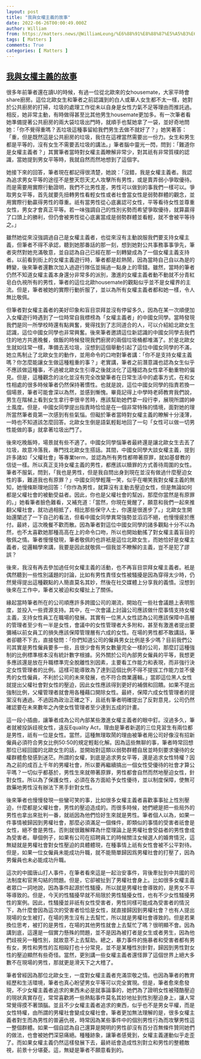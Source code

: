 ```yaml
---
layout: post
title: "我與女權主義的故事"
date: 2022-06-26T00:00:49.000Z
author: William
from: https://matters.news/@WilliamLeung/%E6%88%91%E8%88%87%E5%A5%B3%E6%AC%8A%E4%B8%BB%E7%BE%A9%E7%9A%84%E6%95%85%E4%BA%8B-bafyreiemrqaiiftcqnkaz3tpwsgyd4u2253mg3i5adoienzulf7exgd2ta
tags: [ Matters ]
comments: True
categories: [ Matters ]
---
```

<!--1656201649000-->
[我與女權主義的故事](https://matters.news/@WilliamLeung/%E6%88%91%E8%88%87%E5%A5%B3%E6%AC%8A%E4%B8%BB%E7%BE%A9%E7%9A%84%E6%95%85%E4%BA%8B-bafyreiemrqaiiftcqnkaz3tpwsgyd4u2253mg3i5adoienzulf7exgd2ta)
------

<div>
<p>很多年前筆者還在讀U的時候，有過一位從北歐來的女housemate，大家平時會share廚房。這位北歐女生和筆者之前認識到的白人或華人女生都不太一樣，她對於公共廚房的打掃，垃圾的處理工作從未以自身是女性力氣不足等理由而推託過。相反，她非常主動，有時做得甚至比其他男生housemate更加多。有一次筆者看她準備提著公共廚房的兩大袋垃圾出門時，就順手也幫她拿了一袋，並好奇地問她：「你不覺得重嗎？丟垃圾這種事留給我們男生去做不就好了？」她笑著答：「重，但是既然這是公共廚房的垃圾，我住在這裡當然需要出一份力。女生和男生都是平等的，沒有女生不需要丟垃圾的講法。」筆者腦中靈光一閃，問到：「難道你是女權主義者？」其實筆者當時對女權主義瞭解非常少，對其祇有非常質樸的認識，當她提到男女平等時，我就自然而然地想到了這個字。</p><p>她接下來的回答，筆者現在都記得很清楚，她說：「沒錯，我是女權主義者。我認為追求男女平等的途徑不是整天怨天尤人攻擊所有男性，或是賣弄弱小爭取優待。而是需要用實際行動證明，我們不比男性差，男性可以做到的事我們一樣可以。爭取男女平等，首先就要先扭轉男性看輕女性或者社會當女性是弱勢群體的觀念，並用實際行動贏得男性的尊重。祇有當男性從心底裏認可女性，平等看待女性並尊重女性，男女才會真正平等。若一味強調自己的性別劣勢而希望爭取優待，就算贏得了口頭上的勝利，但仍會被男性從心底裏當成是弱勢群體並看輕，就不會被平等待之。」</p><p>雖然她從來沒強調過自己是女權主義者，也從來沒有主動說服我們要支持女權主義，但筆者不得不承認，聽到她那番話的那一刻，想到她對公共事務事事爭先，筆者突然對她充滿敬意，並自認為自己已經在那一刻轉變成為了一個女權主義支持者。以前看到街上的女權主義遊行時，筆者都是趁熱鬧，因為當時自己自以為是的轉變，後來筆者還數次加入過遊行隊伍並捐過一點身上的零錢。雖然，當時的筆者仍然不知道女權主義本身還分非常多的派別，激進的女權主義者動不動就不分青紅皂白仇視所有的男性，筆者的這位北歐housemate的觀點似乎並不是女權界的主流。但是，筆者被她的實際行動折服了，並以為所有女權主義者都和她一樣，令人無比敬佩。</p><p>但筆者對女權主義者的美好印象和盲目崇拜並沒有停留多久，因為在某一次順便加入女權遊行時遇到了一位時常自我標榜為「女權主義者」的中國女同學。當時發現我們是同一所學校時還有點興奮，覺得找到了志同道合的人，可以介紹給北歐女生認識，這位中國女同學也非常興奮。後來筆者邀請這位新認識的中國女同學去我們住的地方共進晚餐，做飯的時候發現我們廚房的兩個垃圾桶都堆滿了。於是北歐女生就如往常一樣，準備去丟垃圾，沒想到這個舉動引起了這位中國女同學的不滿，她立馬制止了北歐女生的動作，並用命令的口吻對筆者講：「你不是支持女權主義嗎？你怎麼能讓女生做這種粗重的事？」老實講，筆者之前潛意識也認為女生似乎不應該做這種事，不過被北歐女生引導之後就淡化了這種認為女性拿不動重物的偏見。但是，這種觀念的淡化並沒有完全改變筆者在日常生活中的處事方式，在和女性相處的很多時候筆者仍然保持著慣性。也就是說，這位中國女同學的指責若換一個場景，筆者可能會深以為然，並感到慚愧。畢竟記得上中學時老師教育我們說，男生在階梯上看到女生拿行李很辛苦時，應該幫助她們拿一段行李，展現所謂的紳士風度。但是，中國女同學提出指責時恰恰是在一個非常特殊的情境，面對她的理所當然筆者竟第一次感到有些氣惱。但礙於筆者當時對女權主義的瞭解十分淺薄，一時也不知道該怎麼回答。北歐女生倒是語氣輕鬆地回了一句「女性可以做一切男性能做的事」就拿著垃圾出門了。</p><p>後來吃晚飯時，場景就有些不適了。中國女同學惱筆者最終還是讓北歐女生去丟了垃圾，故意冷落我，專門找北歐女生搭話。其間，中國女同學大談女權主義，提到許多諸如「父權社會」等專業term，並認為所有男性都帶著原罪，就如基督教的信徒一樣。所以真正支持女權主義的男性，都應該以贖罪的方式善待周圍的女性。筆者不服氣，問到，「我也是男性，但是我自問出身到現在並沒有做過什麼壓迫女性的事，難道我也有原罪？」中國女同學輕蔑一笑，似乎在嘲笑我對女權主義的無知，她慢條斯理地回答：「你作為男性，就算沒有主動去壓迫女性，但是無論如何都是父權社會的被動受益者。因此，你也是父權社會的幫凶，那麼你當然是有原罪的。」她看筆者臉色難看，又補充道：「當然，你現在覺醒了，願意和我們一起來推翻父權社會，就功過相抵了，相比那些保守人士，你還是很進步了。」北歐女生開始還闡述了一下自己的看法，但看中國女同學異常強勢並滔滔不絕，也慢慢疲於應付。最終，這次晚餐不歡而散。因為筆者對這位中國女同學的諸多觀點十分不以為然，也不太喜歡她那種高高在上的命令口吻，所以也開始動搖了對女權主義盲目的敬佩之情。筆者慢慢發現，筆者敬佩的也許衹是這位北歐女生，而她恰好是女權主義者，從邏輯學來講，我要是因此就敬佩一個我並不瞭解的主義，豈不是犯了謬誤？</p><p>後來，我沒有再去參加過任何女權主義的活動，也不再盲目崇拜女權主義者。衹是偶然聽到一些性別議題的討論，比如有男性責怪女性被騷擾是因為穿得太少時，仍然覺得提出這種觀點的人簡直莫名其妙，然後在社交媒體上分享我的義憤。沒想到後來在工作中，筆者又被迫和女權扯上了關係。</p><p>緣起當時筆者所在的公司順應許多跨國公司的潮流，開始在一些社會議題上表明態度，並投入一些資源支持。其中，在一次會議上討論公司應該做什麼事情支持女權主義，支持女性員工在職場的發展。其實有一位黑人女性認為公司應該保障中高層的管理者至少有一半是女性，會議中的女性管理者大多附和，甚至有激進者提出要彌補以前女員工的損失應該保障管理層有六成的女性。在場的男性都不敢講話，筆者卻聽不下去，直接發問：「你們知道公司的僱員男女比例是多少嗎？目前我們公司其實是男性僱員要多一些，且很少會有男女數量完全一樣的公司，那麼訂這種強制的比例標準根本沒有統計數字根據。另外關於公司內部男女僱員的平等，我想更多應該還是放在升職標準完全脫離性別因素，主要看工作能力和表現，而非強行決定女性管理者的比例。這樣可能導致為了達到這個比例不得不提拔工作能力並不優秀的女性僱員，不利於公司的未來發展，也不符合商業邏輯。」當即這位黑人女性就提出父權社會對女性的壓迫，因此女性應該得到更好的補償和回饋。如果不提出強制比例，父權管理者就會用各種藉口開除女性。最終，保障六成女性管理者的提案沒有通過。不過因為政治正確之下，且祇有筆者明確提出了反對意見，公司仍然確認要在未來數年之內使女性管理者至少達到五成的計畫。</p><p>這一段小插曲，讓筆者成為公司內部某些激進女權主義者的眼中釘。沒過多久，筆者就被投訴歧視女性，違反Equality Act，理由是筆者新選的三位見習生有兩位都是男性，祇有一位是女性。當然，這種無理取鬧的理由被筆者用公司好像沒有招新僱員必須符合男女比例50:50的規定輕鬆化解。因為這些無聊的事，筆者時常回想那位已經回國的北歐女生的話，並開始對這類以弱勢群體自居並時刻要求優待的女權群體愈發感到迷茫。所謂的女權，到底是追求男女平等，還是追求女性特權？因為之前的成百上千年的男權社會，所以要再繼續搞出一個女性受優待的社會才算公平嗎？一切似乎都基於，男性生來就帶著原罪，男性都會自然而然地壓迫女性，針對女性。所以為了保護女性，必須在各方面給予女性優待，並以制度保障，使無可救藥地男性沒有辦法下黑手針對女性。</p><p>後來筆者也慢慢發現一些蠻可笑的事，比如很多女權主義者喜歡事事扯上性別壓迫，什麼都是父權社會，男性的壓迫造成的。而很多時候，她們總是把一些局外的男性也拿出來批判一番，就祇因為他們恰好生來就是男性。筆者個人以為，如果一件事情被歸因到男權社會，那麼必須滿足一個條件，即類似的事情的受害者祇會是女性，絕不會是男性。否則就很難解釋為什麼理論上是男權社會受益者的男性會成為受害者。舉個例子，如果有公司在招聘員工的時候關注女候選人的婚育情況，這無疑就是男權社會對女性壓迫的具體體現，在種事情上祇有女性會被不公平對待。但是，如果一位女僱員未能成功升職，就不能簡單歸因爲男權社會的打壓了，因為男僱員也未必能成功升職。</p><p>這次的中國唐山打人事件，在筆者看來這是一起治安事件，背後牽扯到中共國的司法制度和官黑勾結的問題。但是，它卻被扯到了男權社會身上。比如很多女權主義者眾口一詞地說，因為事件起源於性騷擾，所以就是男權社會導致的，是男女不平等導致的。但是，今天的性騷擾早就不局限於男性騷擾女性，也有不少女性騷擾男性的案例。因此，性騷擾並非祇有女性受害者，男性同樣可能成為受害者的情況下，為什麼會因為這次的受害者恰恰是女性，就直接歸因到男權社會？也有人提出現場的女生被打，在場的男生沒有上去幫忙，所以就是男權社會導致的。但是若果換位思考，被打的是男性，在場的其他男性就會上去幫忙了嗎？很明顯不會。因為講到底，這還是一個實力懸殊的問題，並不是因為被打者是女生或者男生，因為他們歧視另一種性別，就故意不上去幫助。總之，暴力事件的施暴者和受害者都有男有女，男性和男性的互相毆打也十分常見，並不是某種性別針對，歸因到男性對女性的壓迫顯然有些奇怪。當然，更別講一些女權主義者還怪罪了這個世界上絕大多數不在現場的男性，那就更是滑天下之大稽了。</p><p>筆者曾經因為那位北歐女生，一度對女權主義者充滿崇敬之情。也因為筆者的教育經歷和生活環境，筆者也真心盼望男女平等可以完全實現。但是，筆者愈來愈發現，不少女權主義者追求的東西未必是就事論事的，她們為了證明女性被殘酷壓迫的現狀真實存在，常常喜歡將一些熱點事件莫名其妙地扯到性別壓迫身上，讓人常常覺得摸不著頭腦。並且不少女權主義者追求的東西，似乎也不是男女平權，而是女性特權，由所謂的男權社會變成女權社會。筆者更加無法理解的是，很多女權主義者對生而為男性的普遍仇視，時常因為某些事件中的個別男性行為而攻擊男性這一整個群體。如果一個自認為自己還算是開明的男性卻沒有百分百無條件贊同她們的做法，也會被她們深惡痛絕。種種跡象，讓筆者感覺到，女權主義運動似乎走歪了。而如果女權主義仍然這樣發展下去，最終祇會造成性別對立和男性的整體敵視，前景十分堪憂。這，無疑是筆者不願意看到的。</p>
</div>
